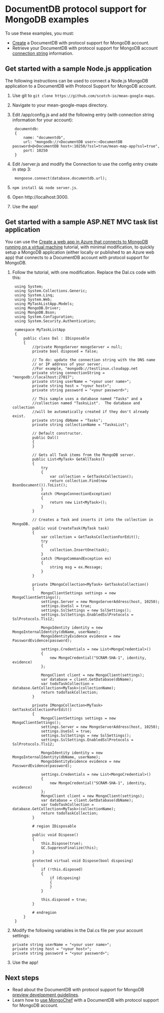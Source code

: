 <properties 
	pageTitle="DocumentDB for MongoDB examples | Microsoft Azure" 
	description="Find examples for DocumentDB's protocol support for MongoDB." 
	keywords="mongodb examples"
	services="documentdb" 
	authors="stephbaron" 
	manager="jhubbard" 
	editor="" 
	documentationCenter=""/>

<tags 
	ms.service="documentdb" 
	ms.workload="data-services" 
	ms.tgt_pltfrm="na" 
	ms.devlang="na" 
	ms.topic="article" 
	ms.date="05/31/2016" 
	ms.author="stbaro"/>

# DocumentDB protocol support for MongoDB examples
To use these examples, you must:

- [Create](documentdb-create-mongodb-account.md) a DocumentDB with protocol support for MongoDB account.
- Retrieve your DocumentDB with protocol support for MongoDB account [connection string](documentdb-connect-mongodb-account.md) information.

## Get started with a sample Node.js appplication

The following instructions can be used to connect a Node.js MongoDB application to a DocumentDB with Protocol Support for MongoDB account.

1. Use git to `git clone https://github.com/scotch-io/mean-google-maps`.
2. Navigate to your mean-google-maps directory.
3. Edit /app/config.js and add the following entry (with connection string information for your account):

		documentdb:
    	{
	        name: "documentdb",
        	url: "mongodb://<DocumentDB user>:<DocumentDB password>@<DocumentDB host>:10250/?ssl=true/mean-map-app?ssl=true",
        	port: 10250
    	}
4. Edit /server.js and modify the Connection to use the config entry create in step 3:

		mongoose.connect(database.documentdb.url);

5. `npm install && node server.js`.
6. Open http://localhost:3000.
7. Use the app!

## Get started with a sample ASP.NET MVC task list application

You can use the [Create a web app in Azure that connects to MongoDB running on a virtual machine](../app-service-web/web-sites-dotnet-store-data-mongodb-vm.md) tutorial, with minimal modification, to quickly setup a MongoDB application (either locally or published to an Azure web app) that connects to a DocumentDB account with protocol support for MongoDB.  

1. Follow the tutorial, with one modification.  Replace the Dal.cs code with this:
	
		using System;
		using System.Collections.Generic;
		using System.Linq;
		using System.Web;
		using MyTaskListApp.Models;
		using MongoDB.Driver;
		using MongoDB.Bson;
		using System.Configuration;
		using System.Security.Authentication;

		namespace MyTaskListApp
		{
		    public class Dal : IDisposable
	    	{
        		//private MongoServer mongoServer = null;
        		private bool disposed = false;

		        // To do: update the connection string with the DNS name
        		// or IP address of your server. 
        		//For example, "mongodb://testlinux.cloudapp.net
        		private string connectionString = "mongodb://localhost:27017";
        		private string userName = "<your user name>";
        		private string host = "<your host>";
        		private string password = "<your password>";

        		// This sample uses a database named "Tasks" and a 
        		//collection named "TasksList".  The database and collection 
        		//will be automatically created if they don't already exist.
        		private string dbName = "Tasks";
        		private string collectionName = "TasksList";

        		// Default constructor.        
        		public Dal()
		        {
		        }

        		// Gets all Task items from the MongoDB server.        
		        public List<MyTask> GetAllTasks()
		        {
            		try
            		{
                		var collection = GetTasksCollection();
                		return collection.Find(new BsonDocument()).ToList();
            		}
            		catch (MongoConnectionException)
            		{
                		return new List<MyTask>();
            		}
        		}

        		// Creates a Task and inserts it into the collection in MongoDB.
        		public void CreateTask(MyTask task)
        		{
            		var collection = GetTasksCollectionForEdit();
            		try
            		{
                		collection.InsertOne(task);
            		}
            		catch (MongoCommandException ex)
            		{
                		string msg = ex.Message;
            		}
        		}
		
		        private IMongoCollection<MyTask> GetTasksCollection()
		        {
            		MongoClientSettings settings = new MongoClientSettings();
            		settings.Server = new MongoServerAddress(host, 10250);
            		settings.UseSsl = true;
            		settings.SslSettings = new SslSettings();
            		settings.SslSettings.EnabledSslProtocols = SslProtocols.Tls12;
		
            		MongoIdentity identity = new MongoInternalIdentity(dbName, userName);
            		MongoIdentityEvidence evidence = new PasswordEvidence(password);
		
            		settings.Credentials = new List<MongoCredential>()
            		{
                		new MongoCredential("SCRAM-SHA-1", identity, evidence)
            		};

            		MongoClient client = new MongoClient(settings);
            		var database = client.GetDatabase(dbName);
            		var todoTaskCollection = database.GetCollection<MyTask>(collectionName);
            		return todoTaskCollection;
        		}
		
		        private IMongoCollection<MyTask> GetTasksCollectionForEdit()
		        {
            		MongoClientSettings settings = new MongoClientSettings();
            		settings.Server = new MongoServerAddress(host, 10250);
            		settings.UseSsl = true;
            		settings.SslSettings = new SslSettings();
            		settings.SslSettings.EnabledSslProtocols = SslProtocols.Tls12;
		
            		MongoIdentity identity = new MongoInternalIdentity(dbName, userName);
            		MongoIdentityEvidence evidence = new PasswordEvidence(password);
		
            		settings.Credentials = new List<MongoCredential>()
            		{
                		new MongoCredential("SCRAM-SHA-1", identity, evidence)
            		};
            		MongoClient client = new MongoClient(settings);
            		var database = client.GetDatabase(dbName);
            		var todoTaskCollection = database.GetCollection<MyTask>(collectionName);
            		return todoTaskCollection;
        		}

        		# region IDisposable
		
		        public void Dispose()
		        {
            		this.Dispose(true);
            		GC.SuppressFinalize(this);
        		}

        		protected virtual void Dispose(bool disposing)
        		{
            		if (!this.disposed)
            		{
                		if (disposing)
                		{
                		}
            		}

            		this.disposed = true;
        		}

        		# endregion
    		}
		}

2.	Modify the following variables in the Dal.cs file per your account settings:

        private string userName = "<your user name>";
    	private string host = "<your host>";
        private string password = "<your password>";

3. Use the app!

## Next steps

- Read about the DocumentDB with protocol support for MongoDB [preview development guidelines](documentdb-mongodb-guidelines.md).
- Learn how to [use MongoChef](documentdb-mongodb-mongochef.md) with a DocumentDB with protocol support for MongoDB account.

 
